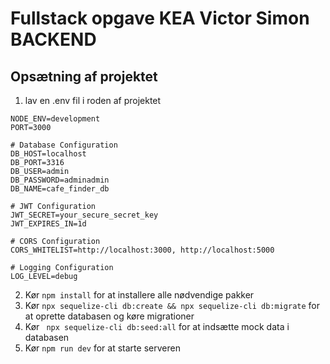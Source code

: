 # Fullstack opgave KEA Victor Simon BACKEND

## Opsætning af projektet
1. lav en .env fil i roden af projektet

```
NODE_ENV=development
PORT=3000

# Database Configuration
DB_HOST=localhost
DB_PORT=3316
DB_USER=admin
DB_PASSWORD=adminadmin
DB_NAME=cafe_finder_db

# JWT Configuration
JWT_SECRET=your_secure_secret_key
JWT_EXPIRES_IN=1d

# CORS Configuration
CORS_WHITELIST=http://localhost:3000, http://localhost:5000

# Logging Configuration
LOG_LEVEL=debug
```

2. Kør `npm install` for at installere alle nødvendige pakker
3. Kør `npx sequelize-cli db:create && npx sequelize-cli db:migrate` for at oprette databasen og køre migrationer
4. Kør ` npx sequelize-cli db:seed:all` for at indsætte mock data i databasen
5. Kør `npm run dev` for at starte serveren

